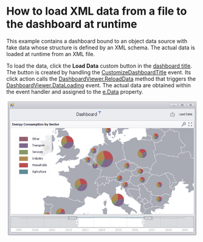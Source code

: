 # How to load XML data from a file to the dashboard at runtime


This example contains a dashboard bound to an object data source with fake data whose structure is defined by an XML schema. The actual data is loaded at runtime from an XML file.

To load the data, click the **Load Data** custom button in the [dashboard title](https://docs.devexpress.com/Dashboard/15618/creating-dashboards/creating-dashboards-in-the-winforms-designer/dashboard-layout/dashboard-title). The button is created by handling the [CustomizeDashboardTitle](https://docs.devexpress.com/Dashboard/DevExpress.DashboardWin.DashboardViewer.CustomizeDashboardTitle) event.
Its click action calls the [DashboardViewer.ReloadData](https://docs.devexpress.com/Dashboard/DevExpress.DashboardWin.DashboardViewer.ReloadData) method that triggers the [DashboardViewer.DataLoading](https://docs.devexpress.com/Dashboard/DevExpress.DashboardWin.DashboardViewer.DataLoading) event. The actual data are obtained within the event handler and assigned to the [e.Data](https://docs.devexpress.com/Dashboard/DevExpress.DashboardCommon.DataLoadingEventArgs.Data) property.

![](https://github.com/DevExpress-Examples/how-to-bind-a-dashboard-to-a-dataset-populated-from-an-xml-file-e4857/blob/18.2.3%2B/images/Screenshot.png)





